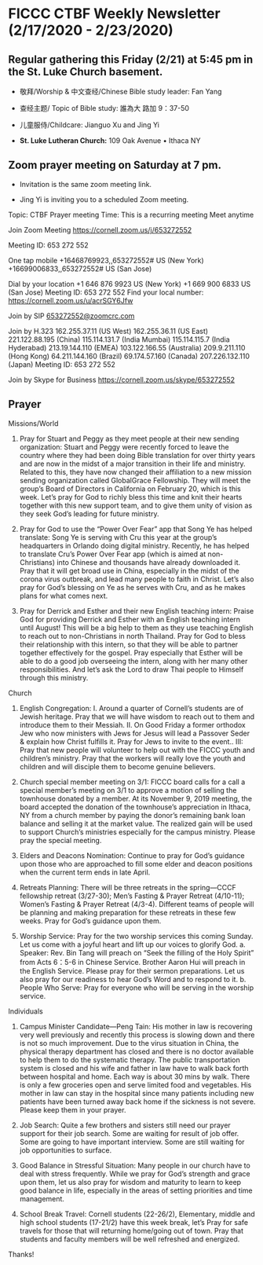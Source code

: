 # FICCC CTBF Weekly Newsletter (2/17/2020 - 2/23/2020)
## Regular gathering this Friday  (2/21) at 5:45 pm in the St. Luke Church basement.

- 敬拜/Worship & 中文查经/Chinese Bible study leader: Fan Yang

- 查经主题/ Topic of Bible study: 誰為大 路加 9：37-50

- 儿童服侍/Childcare: Jianguo Xu and Jing Yi

- **St. Luke Lutheran Church:** 109 Oak Avenue • Ithaca NY



## Zoom prayer meeting on Saturday at 7 pm.

- Invitation is the same zoom meeting link. 

- Jing Yi is inviting you to a scheduled Zoom meeting.

Topic: CTBF Prayer meeting
Time: This is a recurring meeting Meet anytime

Join Zoom Meeting
https://cornell.zoom.us/j/653272552

Meeting ID: 653 272 552

One tap mobile
+16468769923,,653272552# US (New York)
+16699006833,,653272552# US (San Jose)

Dial by your location
        +1 646 876 9923 US (New York)
        +1 669 900 6833 US (San Jose)
Meeting ID: 653 272 552
Find your local number: https://cornell.zoom.us/u/acrSGY6Jfw

Join by SIP
653272552@zoomcrc.com

Join by H.323
162.255.37.11 (US West)
162.255.36.11 (US East)
221.122.88.195 (China)
115.114.131.7 (India Mumbai)
115.114.115.7 (India Hyderabad)
213.19.144.110 (EMEA)
103.122.166.55 (Australia)
209.9.211.110 (Hong Kong)
64.211.144.160 (Brazil)
69.174.57.160 (Canada)
207.226.132.110 (Japan)
Meeting ID: 653 272 552

Join by Skype for Business
https://cornell.zoom.us/skype/653272552

## Prayer
Missions/World 
1) Pray for Stuart and Peggy as they meet people at their new sending organization: Stuart and Peggy were recently forced to leave the country where they had been doing Bible translation for over thirty years and are now in the midst of a major transition in their life and ministry. Related to this, they have now changed their affiliation to a new mission sending organization called GlobalGrace Fellowship. They will meet the group’s Board of Directors in California on February 20, which is this week. Let’s pray for God to richly bless this time and knit their hearts together with this new support team, and to give them unity of vision as they seek God’s leading for future ministry.

2) Pray for God to use the “Power Over Fear” app that Song Ye has helped translate: Song Ye is serving with Cru this year at the group’s headquarters in Orlando doing digital ministry. Recently, he has helped to translate Cru’s Power Over Fear app (which is aimed at non-Christians) into Chinese and thousands have already downloaded it. Pray that it will get broad use in China, especially in the midst of the corona virus outbreak, and lead many people to faith in Christ. Let’s also pray for God’s blessing on Ye as he serves with Cru, and as he makes plans for what comes next.

  3) Pray for Derrick and Esther and their new English teaching intern: Praise God for providing Derrick and Esther with an English teaching intern until August! This will be a big help to them as they use teaching English to reach out to non-Christians in north Thailand. Pray for God to bless their relationship with this intern, so that they will be able to partner together effectively for the gospel. Pray especially that Esther will be able to do a good job overseeing the intern, along with her many other responsibilities. And let’s ask the Lord to draw Thai people to Himself through this ministry.

Church
1. English Congregation: I. Around a quarter of Cornell’s students are of Jewish heritage. Pray that we will have wisdom to reach out to them and introduce them to their Messiah. II. On Good Friday a former orthodox Jew who now ministers with Jews for Jesus will lead a Passover Seder & explain how Christ fulfills it. Pray for Jews to invite to the event.. III: Pray that new people will volunteer to help out with the FICCC youth and children’s ministry.  Pray that the workers will really love the youth and children and will disciple them to become genuine believers.

2. Church special member meeting on 3/1:  FICCC board calls for a call a special member’s meeting on 3/1 to approve a motion of selling the townhouse donated by a member. At its November 9, 2019 meeting, the board accepted the donation of the townhouse’s appreciation in Ithaca, NY from a church member by paying the donor’s remaining bank loan balance and selling it at the market value. The realized gain will be used to support Church’s ministries especially for the campus ministry. Please pray the special meeting.

3. Elders and Deacons Nomination: Continue to pray for God’s guidance upon those who are approached to fill some elder and deacon positions when the current term ends in late April.

4. Retreats Planning: There will be three retreats in the spring—CCCF fellowship retreat (3/27-30); Men’s Fasting & Prayer Retreat (4/10-11); Women’s Fasting & Prayer Retreat (4/3-4).  Different teams of people will be planning and making preparation for these retreats in these few weeks.  Pray for God’s guidance upon them.

5. Worship Service: Pray for the two worship services this coming Sunday.  Let us come with a joyful heart and lift up our voices to glorify God.
a. Speaker: Rev. Bin Tang will preach on “Seek the filling of the Holy Spirit” from Acts 6：5-6  in Chinese Service. Brother Aaron Hui  will preach in the English Service.  Please pray for their sermon preparations. Let us also pray for our readiness to hear God’s Word and to respond to it. 
b. People Who Serve: Pray for everyone who will be serving in the worship service.

Individuals
1. Campus Minister Candidate—Peng Tain:  His  mother in law is recovering very well previously and recently this process is slowing down and there is not so much improvement. Due to the virus situation in China, the physical therapy department has closed and there is no doctor available to help them to do the systematic therapy. The public transportation system is closed and his wife and father in law have to walk back forth between hospital and home. Each way is about 30 mins by walk. There is only a few groceries open and serve limited food and vegetables. His  mother in law can stay in the hospital since many patients including new patients have been turned away back home if the sickness is not severe. Please keep them in your prayer.

2. Job Search: Quite a few brothers and sisters still need our prayer support for their job search.  Some are waiting for result of job offer.  Some are going to have important interview.  Some are still waiting for job opportunities to surface.

3. Good Balance in Stressful Situation: Many people in our church have to deal with stress frequently.  While we pray for God’s strength and grace upon them, let us also pray for wisdom and maturity to learn to keep good balance in life, especially in the areas of setting priorities and time management.

4. School Break Travel: Cornell students (22-26/2), Elementary, middle and high school students (17-21/2) have this week break, let’s Pray for safe travels for those that will returning home/going out of town. Pray that students and faculty members will be well refreshed and energized.

Thanks!
